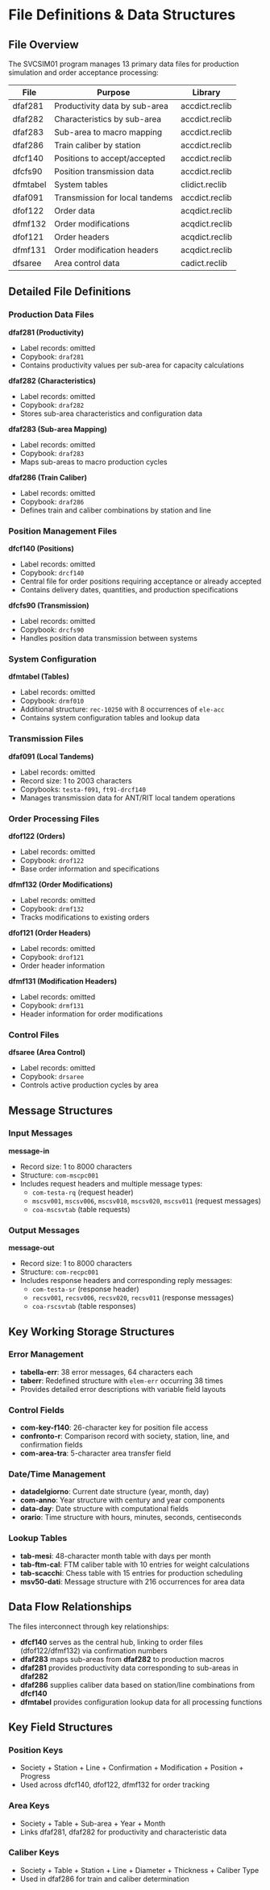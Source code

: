 # File Definitions & Data Structures

## File Overview

The SVCSIM01 program manages 13 primary data files for production simulation and order acceptance processing:

| File | Purpose | Library |
|------|---------|---------|
| dfaf281 | Productivity data by sub-area | accdict.reclib |
| dfaf282 | Characteristics by sub-area | accdict.reclib |
| dfaf283 | Sub-area to macro mapping | accdict.reclib |
| dfaf286 | Train caliber by station | accdict.reclib |
| dfcf140 | Positions to accept/accepted | accdict.reclib |
| dfcfs90 | Position transmission data | accdict.reclib |
| dfmtabel | System tables | clidict.reclib |
| dfaf091 | Transmission for local tandems | accdict.reclib |
| dfof122 | Order data | acqdict.reclib |
| dfmf132 | Order modifications | acqdict.reclib |
| dfof121 | Order headers | acqdict.reclib |
| dfmf131 | Order modification headers | acqdict.reclib |
| dfsaree | Area control data | cadict.reclib |

## Detailed File Definitions

### Production Data Files

**dfaf281 (Productivity)**
- Label records: omitted
- Copybook: `draf281`
- Contains productivity values per sub-area for capacity calculations

**dfaf282 (Characteristics)**
- Label records: omitted  
- Copybook: `draf282`
- Stores sub-area characteristics and configuration data

**dfaf283 (Sub-area Mapping)**
- Label records: omitted
- Copybook: `draf283`
- Maps sub-areas to macro production cycles

**dfaf286 (Train Caliber)**
- Label records: omitted
- Copybook: `draf286`
- Defines train and caliber combinations by station and line

### Position Management Files

**dfcf140 (Positions)**
- Label records: omitted
- Copybook: `drcf140`
- Central file for order positions requiring acceptance or already accepted
- Contains delivery dates, quantities, and production specifications

**dfcfs90 (Transmission)**
- Label records: omitted
- Copybook: `drcfs90`
- Handles position data transmission between systems

### System Configuration

**dfmtabel (Tables)**
- Label records: omitted
- Copybook: `drmf010`
- Additional structure: `rec-10250` with 8 occurrences of `ele-acc`
- Contains system configuration tables and lookup data

### Transmission Files

**dfaf091 (Local Tandems)**
- Label records: omitted
- Record size: 1 to 2003 characters
- Copybooks: `testa-f091`, `ft91-drcf140`
- Manages transmission data for ANT/RIT local tandem operations

### Order Processing Files

**dfof122 (Orders)**
- Label records: omitted
- Copybook: `drof122`
- Base order information and specifications

**dfmf132 (Order Modifications)**
- Label records: omitted
- Copybook: `drmf132`
- Tracks modifications to existing orders

**dfof121 (Order Headers)**
- Label records: omitted
- Copybook: `drof121`
- Order header information

**dfmf131 (Modification Headers)**
- Label records: omitted
- Copybook: `drmf131`
- Header information for order modifications

### Control Files

**dfsaree (Area Control)**
- Label records: omitted
- Copybook: `drsaree`
- Controls active production cycles by area

## Message Structures

### Input Messages
**message-in**
- Record size: 1 to 8000 characters
- Structure: `com-mscpc001`
- Includes request headers and multiple message types:
  - `com-testa-rq` (request header)
  - `mscsv001`, `mscsv006`, `mscsv010`, `mscsv020`, `mscsv011` (request messages)
  - `coa-mscsvtab` (table requests)

### Output Messages
**message-out**
- Record size: 1 to 8000 characters
- Structure: `com-recpc001`
- Includes response headers and corresponding reply messages:
  - `com-testa-sr` (response header)
  - `recsv001`, `recsv006`, `recsv020`, `recsv011` (response messages)
  - `coa-rscsvtab` (table responses)

## Key Working Storage Structures

### Error Management
- **tabella-err**: 38 error messages, 64 characters each
- **taberr**: Redefined structure with `elem-err` occurring 38 times
- Provides detailed error descriptions with variable field layouts

### Control Fields
- **com-key-f140**: 26-character key for position file access
- **confronto-r**: Comparison record with society, station, line, and confirmation fields
- **com-area-tra**: 5-character area transfer field

### Date/Time Management
- **datadelgiorno**: Current date structure (year, month, day)
- **com-anno**: Year structure with century and year components
- **data-day**: Date structure with computational fields
- **orario**: Time structure with hours, minutes, seconds, centiseconds

### Lookup Tables
- **tab-mesi**: 48-character month table with days per month
- **tab-ftm-cal**: FTM caliber table with 10 entries for weight calculations
- **tab-scacchi**: Chess table with 15 entries for production scheduling
- **msv50-dati**: Message structure with 216 occurrences for area data

## Data Flow Relationships

The files interconnect through key relationships:
- **dfcf140** serves as the central hub, linking to order files (dfof122/dfmf132) via confirmation numbers
- **dfaf283** maps sub-areas from **dfaf282** to production macros
- **dfaf281** provides productivity data corresponding to sub-areas in **dfaf282**
- **dfaf286** supplies caliber data based on station/line combinations from **dfcf140**
- **dfmtabel** provides configuration lookup data for all processing functions

## Key Field Structures

### Position Keys
- Society + Station + Line + Confirmation + Modification + Position + Progress
- Used across dfcf140, dfof122, dfmf132 for order tracking

### Area Keys  
- Society + Table + Sub-area + Year + Month
- Links dfaf281, dfaf282 for productivity and characteristic data

### Caliber Keys
- Society + Table + Station + Line + Diameter + Thickness + Caliber Type
- Used in dfaf286 for train and caliber determination